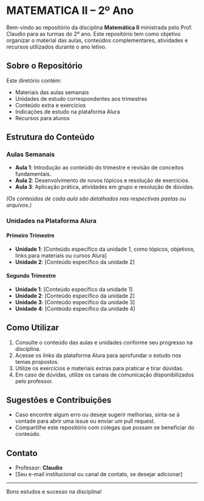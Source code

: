 # MATEMATICA II – 2º Ano

Bem-vindo ao repositório da disciplina **Matemática II** ministrada pelo Prof. Claudio para as turmas do 2º ano. Este repositório tem como objetivo organizar o material das aulas, conteúdos complementares, atividades e recursos utilizados durante o ano letivo.

## Sobre o Repositório

Este diretório contém:

- Materiais das aulas semanais
- Unidades de estudo correspondentes aos trimestres
- Conteúdo extra e exercícios
- Indicações de estudo na plataforma Alura
- Recursos para alunos

## Estrutura do Conteúdo

### Aulas Semanais

- **Aula 1**: Introdução ao conteúdo do trimestre e revisão de conceitos fundamentais.
- **Aula 2**: Desenvolvimento de novos tópicos e resolução de exercícios.
- **Aula 3**: Aplicação prática, atividades em grupo e resolução de dúvidas.

*(Os conteúdos de cada aula são detalhados nas respectivas pastas ou arquivos.)*

### Unidades na Plataforma Alura

#### Primeiro Trimestre

- **Unidade 1**: [Conteúdo específico da unidade 1, como tópicos, objetivos, links para materiais ou cursos Alura]
- **Unidade 2**: [Conteúdo específico da unidade 2]

#### Segundo Trimestre

- **Unidade 1**: [Conteúdo específico da unidade 1]
- **Unidade 2**: [Conteúdo específico da unidade 2]
- **Unidade 3**: [Conteúdo específico da unidade 3]
- **Unidade 4**: [Conteúdo específico da unidade 4]

## Como Utilizar

1. Consulte o conteúdo das aulas e unidades conforme seu progresso na disciplina.
2. Acesse os links da plataforma Alura para aprofundar o estudo nos temas propostos.
3. Utilize os exercícios e materiais extras para praticar e tirar dúvidas.
4. Em caso de dúvidas, utilize os canais de comunicação disponibilizados pelo professor.

## Sugestões e Contribuições

- Caso encontre algum erro ou deseje sugerir melhorias, sinta-se à vontade para abrir uma issue ou enviar um pull request.
- Compartilhe este repositório com colegas que possam se beneficiar do conteúdo.

## Contato

- Professor: **Claudio**
- [Seu e-mail institucional ou canal de contato, se desejar adicionar]

---

Bons estudos e sucesso na disciplina!
